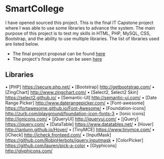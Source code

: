 # SmartCollege

I have opened sourced this project. This is the final IT Capstone project where I was able to use some libraries to advance the system. The main purpose of this project is to test my skills in HTML, PHP, MySQL, CSS, Bootstrap, and the ability to use multiple libraries. The list of libraries used are listed below. 


* The final project proposal can be found [here](/Proposal.pdf)
* The project's final poster can be seen [here](/Project_Poster.pdf)



## Libraries

• [PHP] https://secure.php.net/
• [Bootstrap] http://getbootstrap.com/
• [ZingChart] http://www.zingchart.com/
• [Select2, Select2 Skin] https://select2.github.io/
• [Semantic-UI] http://semantic-ui.com/
• [Date Range Picker] http://www.daterangepicker.com/
• [Font-awesome] https://fortawesome.github.io/Font-Awesome/
• [Foundation-icons] http://zurb.com/playground/foundation-icon-fonts-3 
• [Ionic icons] http://ionicons.com/
• [jQueryUI] http://jqueryui.com/
• [jQuery] https://jquery.com/
• [DataTable] https://www.datatables.net/
• [Hover] http://ianlunn.github.io/Hover/
• [TinyMCE] https://www.tinymce.com/
• [iCheck] http://icheck.fronteed.com/
• [InputMask] https://github.com/RobinHerbots/jquery.inputmask
• [ColorPicker] https://github.com/lauren/pick-a-color
• [Glyphicons] http://glyphicons.com/
